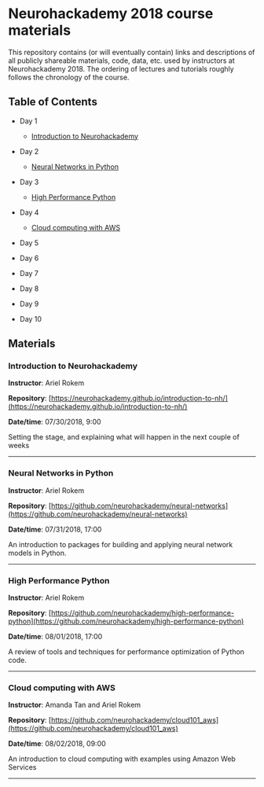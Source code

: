 # Neurohackademy 2018 course materials

This repository contains (or will eventually contain) links and descriptions of all publicly shareable materials, code, data, etc. used by instructors at Neurohackademy 2018. The ordering of lectures and tutorials roughly follows the chronology of the course.

## Table of Contents

* Day 1
	* [Introduction to Neurohackademy](#bl1)

* Day 2
	* [Neural Networks in Python](#bl2)

* Day 3
	* [High Performance Python](#bl3)

* Day 4
	* [Cloud computing with AWS](#bl3)

* Day 5


* Day 6


* Day 7


* Day 8


* Day 9


* Day 10




## Materials

### <a id="bl1"></a>Introduction to Neurohackademy

**Instructor**: Ariel Rokem

**Repository**: [https://neurohackademy.github.io/introduction-to-nh/](https://neurohackademy.github.io/introduction-to-nh/)

**Date/time**: 07/30/2018, 9:00

Setting the stage, and explaining what will happen in the next couple of weeks

---

### <a id="bl2"></a>Neural Networks in Python

**Instructor**: Ariel Rokem

**Repository**: [https://github.com/neurohackademy/neural-networks](https://github.com/neurohackademy/neural-networks)

**Date/time**: 07/31/2018, 17:00

An introduction to packages for building and applying neural network models in Python.

---

### <a id="bl3"></a>High Performance Python

**Instructor**: Ariel Rokem

**Repository**: [https://github.com/neurohackademy/high-performance-python](https://github.com/neurohackademy/high-performance-python)

**Date/time**: 08/01/2018, 17:00

A review of tools and techniques for performance optimization of Python code.

---

### <a id="bl4"></a>Cloud computing with AWS

**Instructor**: Amanda Tan and Ariel Rokem

**Repository**: [https://github.com/neurohackademy/cloud101_aws](https://github.com/neurohackademy/cloud101_aws)

**Date/time**: 08/02/2018, 09:00

An introduction to cloud computing with examples using Amazon Web Services

---
